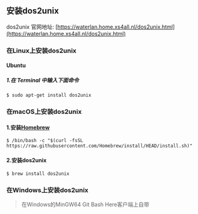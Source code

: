 ## 安装dos2unix

dos2unix 官网地址: [https://waterlan.home.xs4all.nl/dos2unix.html](https://waterlan.home.xs4all.nl/dos2unix.html)

### 在Linux上安装dos2unix

#### Ubuntu

##### 1.在 Terminal 中输入下面命令

```
$ sudo apt-get install dos2unix
```

### 在macOS上安装dos2unix

#### 1.安装[Homebrew](https://brew.sh)

```
$ /bin/bash -c "$(curl -fsSL https://raw.githubusercontent.com/Homebrew/install/HEAD/install.sh)"
```

#### 2.安装dos2unix

```
$ brew install dos2unix
```

### 在Windows上安装dos2unix

> 在Windows的MinGW64 Git Bash Here客户端上自带
